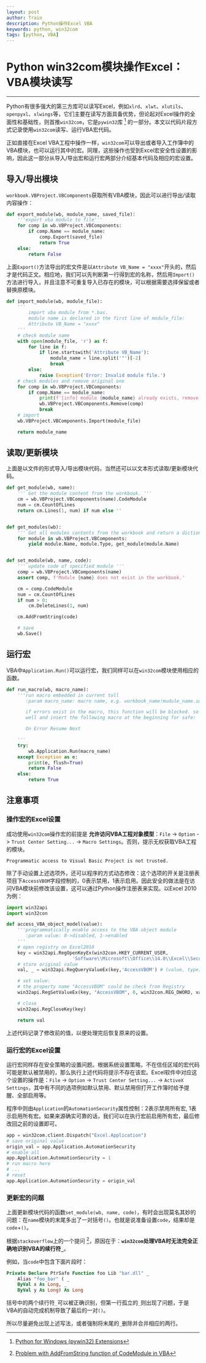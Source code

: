 ```yaml
---
layout: post
author: Train
description: Python操作Excel VBA
keywords: python, win32com
tags: [python, VBA]
---
```


# Python win32com模块操作Excel：VBA模块读写

---

Python有很多强大的第三方库可以读写Excel，例如`xlrd`、`xlwt`、`xlutils`、`openpyxl`、`xlwings`等，它们主要在读写方面具备优势，但论起对Excel操作的全面性和基础性，则首推`win32com`，它是`pywin32`库 [^1] 的一部分。本文以代码片段方式记录使用`win32com`读写、运行VBA宏代码。

正如直接在Excel VBA工程中操作一样，`win32com`可以导出或者导入工作簿中的VBA模块，也可以运行其中的宏。同理，这些操作也受到Excel宏安全性设置的影响，因此这一部分从导入/导出宏和运行宏两部分介绍基本代码及相应的宏设置。

## 导入/导出模块

`workbook.VBProject.VBComponents`获取所有VBA模块，因此可以进行导出/读取内容操作：

```python
def export_module(wb, module_name, saved_file):
    '''export vba module to file'''
    for comp in wb.VBProject.VBComponents:
        if comp.Name == module_name:
            comp.Export(saved_file)
            return True
    else:
        return False
```

上面`Export()`方法导出的宏文件是以`Attribute VB_Name = "xxxx"`开头的，然后才是代码正文。相应地，我们可以先判断第一行得到宏的名称，然后用`Import()`方法进行导入，并且注意不可重复导入已存在的模块，可以根据需要选择保留或者替换原模块。

```python
def import_module(wb, module_file):
    '''
        import vba module from *.bas.
        module name is declared in the first line of module_file:
        Attribute VB_Name = "xxxx"
    '''
    # check module name
    with open(module_file, 'r') as f:
        for line in f:
            if line.startswith('Attribute VB_Name'):
                module_name = line.split('"')[-2]
                break
        else:
            raise Exception('Error: Invalid module file.')
    # check modules and remove original one
    for comp in wb.VBProject.VBComponents:
        if comp.Name == module_name:
            print(f'[info] module {module_name} already exists, remove it now.')
            wb.VBProject.VBComponents.Remove(comp)
            break
    # import 
    wb.VBProject.VBComponents.Import(module_file)

    return module_name
```

## 读取/更新模块

上面是以文件的形式导入/导出模块代码，当然还可以以文本形式读取/更新模块代码。

```python
def get_module(wb, name):
    ''' Get the module content from the workbook. '''
    cm = wb.VBProject.VBComponents(name).CodeModule
    num = cm.CountOfLines
    return cm.Lines(1, num) if num else ''


def get_modules(wb):
    ''' Get all modules contents from the workbook and return a dictionary. '''
    for module in wb.VBProject.VBComponents:
        yield module.Name, module.Type, get_module(module.Name)


def set_module(wb, name, code):
    ''' update code of specified module '''
    comp = wb.VBProject.VBComponents(name)
    assert comp, f'Module {name} does not exist in the workbook.'

    cm = comp.CodeModule
    num = cm.CountOfLines
    if num > 0:
        cm.DeleteLines(1, num)

    cm.AddFromString(code)

    # save
    wb.Save()
```

## 运行宏

VBA中`Application.Run()`可以运行宏，我们同样可以在`win32com`模块使用相应的函数。

```python
def run_macro(wb, macro_name):
    '''run macro embedded in current toll
       :param macro_name: macro name, e.g. workbook_name!mudule_name.sub_name

       if errors exist in the macro, this function will be blocked. so ensure the macro works
       well and insert the following macro at the beginning for safe:

       On Error Resume Next

    '''
    try:
        wb.Application.Run(macro_name)        
    except Exception as e:
        print(e, flush=True)
        return False
    else:
        return True
```


## 注意事项

### 操作宏的Excel设置

成功使用`win32com`操作宏的前提是 **允许访问VBA工程对象模型**：`File` -> `Option` -> `Trust Center Setting...` -> `Macro Settings`。否则，提示无权获取VBA工程的模块。

```
Programmatic access to Visual Basic Project is not trusted.
```

除了手动设置上述选项外，还可以程序的方式动态修改：这个选项的开关是注册表项目下`AccessVBOM`字段控制的，0表示禁用，1表示启用。因此安全的做法是在访问VBA模块前修改该设置，这可以通过Python操作注册表来实现。以Excel 2010为例：

```python
import win32api
import win32con

def access_VBA_object_model(value):
    '''programmatically enable access to the VBA object module
       :param value: 0->disabled, 1->enabled
    '''
    # open registry on Excel2010
    key = win32api.RegOpenKeyEx(win32con.HKEY_CURRENT_USER,
                        'Software\\Microsoft\\Office\\14.0\\Excel\\Security', 0, win32con.KEY_ALL_ACCESS)
    # store original value
    val, _ = win32api.RegQueryValueEx(key,'AccessVBOM') # (value, type)

    # set value:
    # the property name "AccessVBOM" could be check from Registry
    win32api.RegSetValueEx(key, "AccessVBOM", 0, win32con.REG_DWORD, value)

    # close
    win32api.RegCloseKey(key)

    return val
```

上述代码记录了修改前的值，以便处理完后恢复原来的设置。


### 运行宏的Excel设置


运行宏同样存在安全策略的设置问题。根据系统设置策略，不在信任区域的宏代码可能是默认被禁用的，那么执行上述代码将提示不存在该宏。Excel软件中对应这个设置的操作是：`File` -> `Option` -> `Trust Center Setting...` -> `ActiveX Settings`，其中有不同的选项例如默认禁用、默认禁用但打开工作簿时给予提醒、全部启用等。

程序中则由`Application`的`AutomationSecurity`属性控制：2表示禁用所有宏, 1表示启用所有宏。如果来源确实可靠的话，我们可以在执行宏前启用所有宏，最后修改回之前的设置即可。

```python
app = win32com.client.Dispatch("Excel.Application")
# save original value
origin_val = app.Application.AutomationSecurity
# enable all
app.Application.AutomationSecurity = 1
# run macro here
# ...
# reset
app.Application.AutomationSecurity = origin_val
```


### 更新宏的问题

上面更新模块代码的函数`set_module(wb, name, code)`，有时会出现莫名其妙的问题：在`name`模块的末尾多出了一对括号`()`。也就是说准备设置`code`，结果却是`code`+`()`。

根据`stackoverflow`上的一个提问 [^2]，原因在于：**`win32com`处理VBA时无法完全正确地识别VBA的续行符`_`**。

例如，当`code`中包含下面片段时：

```vb
Private Declare PtrSafe Function foo Lib "bar.dll" _
    Alias "foo_bar" ( _
    ByVal x As Long, _
    ByVal y As Long) As Long
```

括号中的两个续行符`_`可以被正确识别，但第一行孤立的`_`则出现了问题，于是VBA的自动完成机制导致了最后的一对`()`。

所以尽量避免出现上述写法，或者强制将末尾的`_`删除并合并相应的两行。


[^1]: [Python for Windows (pywin32) Extensions](https://github.com/mhammond/pywin32)
[^2]: [Problem with AddFromString function of CodeModule in VBA](https://stackoverflow.com/questions/58019991/problem-with-addfromstring-function-of-codemodule-in-vba)